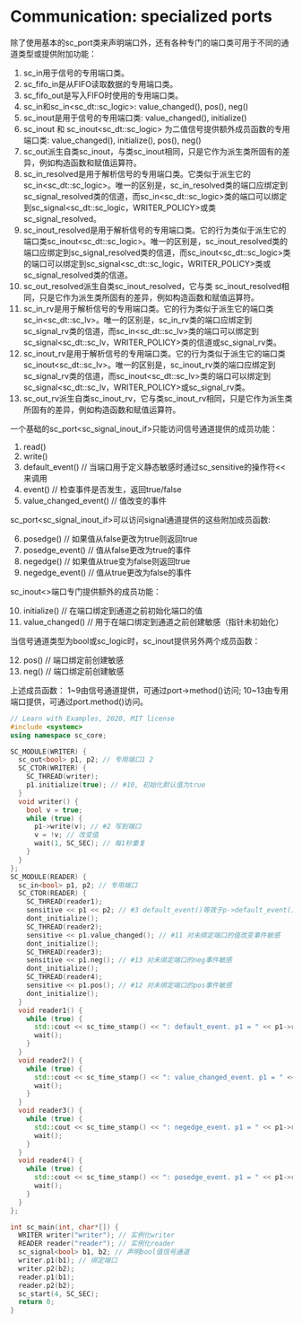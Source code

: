# Communication: specialized ports

除了使用基本的sc_port类来声明端口外，还有各种专门的端口类可用于不同的通道类型或提供附加功能：

   1. sc_in用于信号的专用端口类。
   2. sc_fifo_in是从FIFO读取数据的专用端口类。
   3. sc_fifo_out是写入FIFO时使用的专用端口类。
   4. sc_in<bool>和sc_in<sc_dt::sc_logic>: value_changed(), pos(), neg()
   5. sc_inout是用于信号的专用端口类: value_changed(), initialize()
   6. sc_inout<bool> 和 sc_inout<sc_dt::sc_logic> 为二值信号提供额外成员函数的专用端口类: value_changed(), initialize(), pos(), neg()
   7. sc_out派生自类sc_inout，与类sc_inout相同，只是它作为派生类所固有的差异，例如构造函数和赋值运算符。
   8. sc_in_resolved是用于解析信号的专用端口类。它类似于派生它的sc_in<sc_dt::sc_logic>。唯一的区别是，sc_in_resolved类的端口应绑定到sc_signal_resolved类的信道，而sc_in<sc_dt::sc_logic>类的端口可以绑定到sc_signal<sc_dt::sc_logic，WRITER_POLICY>或类sc_signal_resolved。
   9. sc_inout_resolved是用于解析信号的专用端口类。它的行为类似于派生它的端口类sc_inout<sc_dt::sc_logic>。唯一的区别是，sc_inout_resolved类的端口应绑定到sc_signal_resolved类的信道，而sc_inout<sc_dt::sc_logic>类的端口可以绑定到sc_signal<sc_dt::sc_logic，WRITER_POLICY>类或sc_signal_resolved类的信道。
   10. sc_out_resolved派生自类sc_inout_resolved，它与类 sc_inout_resolved相同，只是它作为派生类所固有的差异，例如构造函数和赋值运算符。
   11. sc_in_rv是用于解析信号的专用端口类。它的行为类似于派生它的端口类 sc_in<sc_dt::<W>sc_lv>。唯一的区别是，sc_in_rv类的端口应绑定到sc_signal_rv类的信道，而sc_in<sc_dt::sc_lv>类的端口<W>可以绑定到sc_signal<sc_dt::<W>sc_lv，WRITER_POLICY>类的信道或sc_signal_rv类。
   12. sc_inout_rv是用于解析信号的专用端口类。它的行为类似于派生它的端口类sc_inout<sc_dt::<W>sc_lv>。唯一的区别是，sc_inout_rv类的端口应绑定到sc_signal_rv类的信道，而sc_inout<sc_dt::sc_lv>类的端口<W>可以绑定到sc_signal<sc_dt::<W>sc_lv，WRITER_POLICY>或sc_signal_rv类。
   13. sc_out_rv派生自类sc_inout_rv，它与类sc_inout_rv相同，只是它作为派生类所固有的差异，例如构造函数和赋值运算符。

一个基础的sc_port<sc_signal_inout_if<int>>只能访问信号通道提供的成员功能：

   1. read()
   2. write()
   3. default_event() // 当端口用于定义静态敏感时通过sc_sensitive的操作符<<来调用
   4. event() // 检查事件是否发生，返回true/false
   5. value_changed_event() // 值改变的事件

sc_port<sc_signal_inout_if<bool>>可以访问signal<bool>通道提供的这些附加成员函数:

   6. posedge() // 如果值从false更改为true则返回true
   7. posedge_event() // 值从false更改为true的事件
   8. negedge() // 如果值从true变为false则返回true
   9. negedge_event() // 值从true更改为false的事件

sc_inout<>端口专门提供额外的成员功能：

  10. initialize() // 在端口绑定到通道之前初始化端口的值
  11. value_changed() // 用于在端口绑定到通道之前创建敏感（指针未初始化）

当信号通道类型为bool或sc_logic时，sc_inout<bool>提供另外两个成员函数：

  12. pos() // 端口绑定前创建敏感
  13. neg() // 端口绑定前创建敏感

上述成员函数：
  1~9由信号通道提供，可通过port->method()访问;
  10~13由专用端口提供，可通过port.method()访问。

```cpp
// Learn with Examples, 2020, MIT license
#include <systemc>
using namespace sc_core;

SC_MODULE(WRITER) {
  sc_out<bool> p1, p2; // 专用端口1 2
  SC_CTOR(WRITER) {
    SC_THREAD(writer);
    p1.initialize(true); // #10, 初始化默认值为true
  }
  void writer() {
    bool v = true;
    while (true) {
      p1->write(v); // #2 写到端口
      v = !v; // 改变值
      wait(1, SC_SEC); // 每1秒重复
    }
  }
};
SC_MODULE(READER) {
  sc_in<bool> p1, p2; // 专用端口
  SC_CTOR(READER) {
    SC_THREAD(reader1);
    sensitive << p1 << p2; // #3 default_event()等效于p->default_event()或p.default_event()
    dont_initialize();
    SC_THREAD(reader2);
    sensitive << p1.value_changed(); // #11 对未绑定端口的值改变事件敏感
    dont_initialize();
    SC_THREAD(reader3);
    sensitive << p1.neg(); // #13 对未绑定端口的neg事件敏感
    dont_initialize();
    SC_THREAD(reader4);
    sensitive << p1.pos(); // #12 对未绑定端口的pos事件敏感
    dont_initialize();
  }
  void reader1() {
    while (true) {
      std::cout << sc_time_stamp() << ": default_event. p1 = " << p1->read() << "; p1 triggered? " << p1->event() << "; p2 triggered? " << p2->event() << std::endl; // #1 read(), #4 event()
      wait();
    }
  }
  void reader2() {
    while (true) {
      std::cout << sc_time_stamp() << ": value_changed_event. p1 = " << p1->read() <<  std::endl; // #1 read()
      wait();
    }
  }
  void reader3() {
    while (true) {
      std::cout << sc_time_stamp() << ": negedge_event. p1 = " << p1->read() << "; negedge = " << p1->negedge() << std::endl; // #8 如果下降沿出现
      wait();
    }
  }
  void reader4() {
    while (true) {
      std::cout << sc_time_stamp() << ": posedge_event. p1 = " << p1->read() <<  "; posedge = " << p1->posedge() << std::endl; // #6 如果上升沿出现
      wait();
    }
  }
};

int sc_main(int, char*[]) {
  WRITER writer("writer"); // 实例化writer
  READER reader("reader"); // 实例化reader
  sc_signal<bool> b1, b2; // 声明bool值信号通道
  writer.p1(b1); // 绑定端口
  writer.p2(b2);
  reader.p1(b1);
  reader.p2(b2);
  sc_start(4, SC_SEC);
  return 0;
}
```
